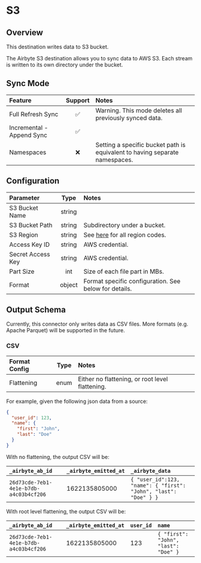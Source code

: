 # S3

## Overview

This destination writes data to S3 bucket.

The Airbyte S3 destination allows you to sync data to AWS S3. Each stream is written to its own directory under the bucket.

## Sync Mode

| Feature | Support | Notes |
| :--- | :---: | :--- |
| Full Refresh Sync | ✅ | Warning. This mode deletes all previously synced data. |
| Incremental - Append Sync | ✅ | |
| Namespaces | ❌ | Setting a specific bucket path is equivalent to having separate namespaces. |

## Configuration

| Parameter | Type | Notes |
| :--- | :---: | :--- |
| S3 Bucket Name | string | |
| S3 Bucket Path | string | Subdirectory under a bucket. |
| S3 Region | string | See [here](https://docs.aws.amazon.com/AWSEC2/latest/UserGuide/using-regions-availability-zones.html#concepts-available-regions) for all region codes. |
| Access Key ID | string | AWS credential. |
| Secret Access Key | string | AWS credential. |
| Part Size | int | Size of each file part in MBs. |
| Format | object | Format specific configuration. See below for details. |

## Output Schema

Currently, this connector only writes data as CSV files. More formats (e.g. Apache Parquet) will be supported in the future.

### CSV

| Format Config | Type | Notes |
| :--- | :---: | :--- |
| Flattening | enum | Either no flattening, or root level flattening. |

For example, given the following json data from a source:

```json
{
  "user_id": 123,
  "name": {
    "first": "John",
    "last": "Doe"
  }
}
```

With no flattening, the output CSV will be:

| `_airbyte_ab_id` | `_airbyte_emitted_at` | `_airbyte_data` |
| :--- | :--- | :--- |
| `26d73cde-7eb1-4e1e-b7db-a4c03b4cf206` | 1622135805000 | `{ "user_id":123, "name": { "first": "John", "last": "Doe" } }` |

With root level flattening, the output CSV will be:

| `_airbyte_ab_id` | `_airbyte_emitted_at` | `user_id` | `name` |
| :--- | :--- | :--- | :--- |
| `26d73cde-7eb1-4e1e-b7db-a4c03b4cf206` | 1622135805000 | 123 | `{ "first": "John", "last": "Doe" }` |
